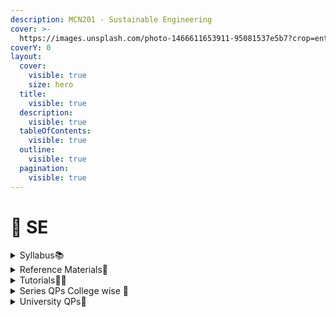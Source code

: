 ```yaml
---
description: MCN201 - Sustainable Engineering
cover: >-
  https://images.unsplash.com/photo-1466611653911-95081537e5b7?crop=entropy&cs=srgb&fm=jpg&ixid=M3wxOTcwMjR8MHwxfHNlYXJjaHwxMHx8c3VzdGFpbmFibGUlMjBlbmdpbmVlcmluZ3xlbnwwfHx8fDE2OTUxNDU3NzZ8MA&ixlib=rb-4.0.3&q=85
coverY: 0
layout:
  cover:
    visible: true
    size: hero
  title:
    visible: true
  description:
    visible: true
  tableOfContents:
    visible: true
  outline:
    visible: true
  pagination:
    visible: true
---
```


# 🌱 SE

<details>

<summary>Syllabus📚</summary>

[MCN201](https://drive.google.com/file/d/1x1ppW0IS7yr8MBoOAhs7uVG7Yj\_Q6kNS/view?usp=drive\_link)👈

</details>

<details>

<summary>Reference Materials📗</summary>

[SE Notes](https://drive.google.com/drive/folders/1ApRYh7DvAKslkNputcT2i83xkcxov-mQ?usp=drive\_link) 👈

</details>

<details>

<summary>Tutorials🧑‍🏫</summary>

[SE Useful Links](https://docs.google.com/document/d/1tJ\_ZoNMCbufHOSrzVaSl3t-Z10Emc-DDfaxvU4m0m9s/edit?usp=drive\_link)👈

</details>

<details>

<summary>Series QPs College wise 📃</summary>

[SE Series QPs](https://drive.google.com/drive/folders/1a3wpMpKaHZC1pNHvp2LRJZqEhOXIh8iO?usp=drive\_link)👈

</details>

<details>

<summary>University QPs📄</summary>

[SE University Question Papers](https://drive.google.com/drive/folders/1vJA89UbBVGAwCKacBEeZ3PJDmgh-mURr?usp=drive\_link)👈

</details>
